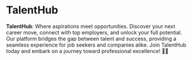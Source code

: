# TalentHub

**TalentHub**: Where aspirations meet opportunities. Discover your next career move, connect with top employers,
and unlock your full potential. Our platform bridges the gap between talent and success,
providing a seamless experience for job seekers and companies alike.
Join TalentHub today and embark on a journey toward professional excellence! 🌟🚀
